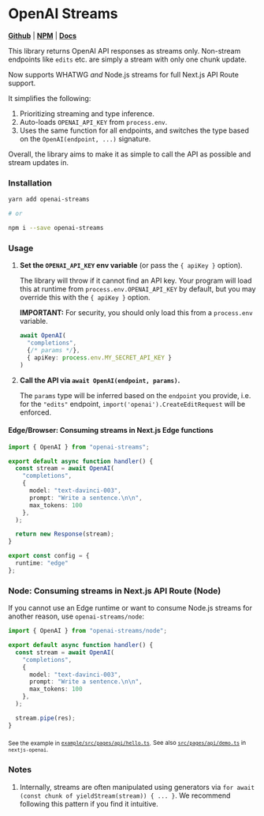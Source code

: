 # OpenAI Streams

[**Github**](https://github.com/gptlabs/openai-streams) |
[**NPM**](https://npmjs.com/package/nextjs-openai) |
[**Docs**](https://openai-streams.vercel.app)

This library returns OpenAI API responses as streams only. Non-stream endpoints
like `edits` etc. are simply a stream with only one chunk update.

Now supports WHATWG *and* Node.js streams for full Next.js API Route support.

It simplifies the following:

1. Prioritizing streaming and type inference.
2. Auto-loads `OPENAI_API_KEY` from `process.env`.
3. Uses the same function for all endpoints, and switches the type based on the
   `OpenAI(endpoint, ...)` signature.

Overall, the library aims to make it as simple to call the API as possible and
stream updates in.

### Installation

```bash
yarn add openai-streams

# or

npm i --save openai-streams
```

### Usage

1. **Set the `OPENAI_API_KEY` env variable** (or pass the `{ apiKey }` option).

   The library will throw if it cannot find an API key. Your program will load
   this at runtime from `process.env.OPENAI_API_KEY` by default, but you may
   override this with the `{ apiKey }` option.

   **IMPORTANT:** For security, you should only load this from a `process.env`
   variable.

   ```ts
   await OpenAI(
     "completions", 
     {/* params */}, 
     { apiKey: process.env.MY_SECRET_API_KEY }
   )
   ```

2. **Call the API via `await OpenAI(endpoint, params)`.**

   The `params` type will be inferred based on the `endpoint` you provide, i.e.
   for the `"edits"` endpoint, `import('openai').CreateEditRequest` will be
   enforced.


#### Edge/Browser: Consuming streams in Next.js Edge functions

```ts
import { OpenAI } from "openai-streams";

export default async function handler() {
  const stream = await OpenAI(
    "completions",
    {
      model: "text-davinci-003",
      prompt: "Write a sentence.\n\n",
      max_tokens: 100
    },
  );

  return new Response(stream);
}

export const config = {
  runtime: "edge"
};
```


### Node: Consuming streams in Next.js API Route (Node)

If you cannot use an Edge runtime or want to consume Node.js streams for another
reason, use `openai-streams/node`:

```ts
import { OpenAI } from "openai-streams/node";

export default async function handler() {
  const stream = await OpenAI(
    "completions",
    {
      model: "text-davinci-003",
      prompt: "Write a sentence.\n\n",
      max_tokens: 100
    },
  );

  stream.pipe(res);
}
```


<sub>See the example in
[`example/src/pages/api/hello.ts`](https://github.com/gptlabs/openai-streams/blob/master/src/pages/api/hello.ts).</sub>
<sub>See also
[`src/pages/api/demo.ts`](https://github.com/gptlabs/nextjs-openai/blob/master/src/pages/api/demo.ts)
in `nextjs-openai`.</sub>

### Notes

1. Internally, streams are often manipulated using generators via `for await
   (const chunk of yieldStream(stream)) { ... }`. We recommend following this
   pattern if you find it intuitive.